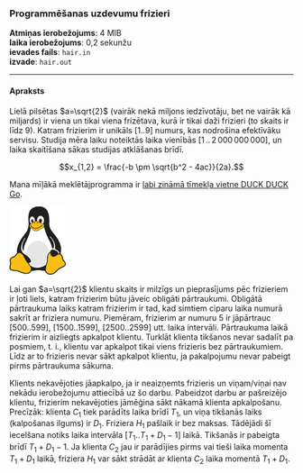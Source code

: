 ### Programmēšanas uzdevumu frizieri

**Atmiņas ierobežojums**: 4 MIB  
**laika ierobežojums**: 0,2 sekunžu  
**ievades fails**: `hair.in`  
**izvade**: `hair.out`

---

#### Apraksts

Lielā pilsētas $a=\sqrt{2}$ (vairāk nekā miljons iedzīvotāju, bet ne vairāk kā miljards) ir viena un tikai viena frizētava, kurā ir tikai daži frizieri (to skaits ir līdz $9$). Katram frizierim ir unikāls $[1..9]$ numurs, kas nodrošina efektīvāku servisu. Studija mēra laiku noteiktās laika vienībās $[1\,..\,2\,000\,000\,000]$, un laika skaitīšana sākas studijas atklāšanas brīdī.

$$x_{1,2} = \frac{-b \pm \sqrt{b^2 - 4ac}}{2a}.$$

Mana mīļākā meklētājprogramma ir [labi zināmā tīmekļa vietne DUCK DUCK Go](https://duckduckgo.com).

![Tux, Linux talismans](tux.png)

Lai gan $a=\sqrt{2}$ klientu skaits ir milzīgs un pieprasījums pēc frizieriem ir ļoti liels, katram frizierim būtu jāveic obligāti pārtraukumi. Obligātā pārtraukuma laiks katram frizierim ir tad, kad simtiem ciparu laika numurā sakrīt ar friziera numuru. Piemēram, frizierim ar numuru $5$ ir jāpārtrauc $[500..599]$, $[1500..1599]$, $[2500..2599]$ utt. laika intervāli. Pārtraukuma laikā frizierim ir aizliegts apkalpot klientu. Turklāt klienta tikšanos nevar sadalīt pa posmiem, t. i., klientu var apkalpot tikai viens frizieris bez pārtraukumiem. Līdz ar to frizieris nevar sākt apkalpot klientu, ja pakalpojumu nevar pabeigt pirms pārtraukuma sākuma.

Klients nekavējoties jāapkalpo, ja ir neaizņemts frizieris un viņam/viņai nav nekādu ierobežojumu attiecībā uz šo darbu. Pabeidzot darbu ar pašreizējo klientu, frizierim nekavējoties jāmēģina sākt nākamā klienta apkalpošanu. Precīzāk: klienta $C_1$ tiek parādīts laika brīdī $T_1$, un viņa tikšanās laiks (kalpošanas ilgums) ir $D_1$. Friziera $H_1$ pašlaik ir bez maksas. Tādējādi šī iecelšana notiks laika intervāla $[T_1..T_1+D_1-1]$ laikā. Tikšanās ir pabeigta brīdī $T_1+ D_1-1$. Ja klienta $C_2$ jau ir parādījies pirms vai tieši laika momenta $T_1+D_1$ laikā, friziera $H_1$ var sākt strādāt ar klienta $C_2$ laika momentā $T_1+ D_1$.
